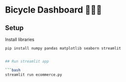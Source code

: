 # Bicycle Dashboard 🚴🏻‍♀️

## Setup

   Install libraries
   ```bash
   pip install numpy pandas matplotlib seaborn streamlit


## Run streamlit app
 
   ```bash
   streamlit run ecommerce.py

